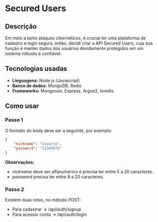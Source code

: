 # Secured Users

## Descrição
Em meio a tanto ataques cibernéticos, é crucial ter uma plataforma de cadastro e login segura, então, decidi criar a API Secured Users, cuja sua função é manter dados dos usuários devidamente protegidos em um sistema robusto e confiável.

## Tecnologias usadas
- **Linguagens:** Node.js (Javascript)
- **Banco de dados:** MongoDB, Redis
- **Frameworks:** Mongoose, Express, Argon2, Ioredis

## Como usar

### Passo 1
O formato do body deve ser a seguinte, por exemplo:
```json
{
    "nickname": "usuario",
    "password": "12345678"
}
```
**Observações:**
- *nickname* deve ser alfanumérico e precisa ter entre 5 a 20 caracteres.
- *password* precisa ter entre 8 a 20 caracteres.

### Passo 2
Existem duas rotas, no método POST:
- Para cadastrar -> /api/auth/signup
- Para acessar conta -> /api/auth/login
